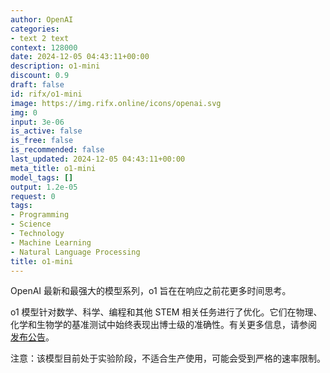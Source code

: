 ```yaml
---
author: OpenAI
categories:
- text 2 text
context: 128000
date: 2024-12-05 04:43:11+00:00
description: o1-mini
discount: 0.9
draft: false
id: rifx/o1-mini
image: https://img.rifx.online/icons/openai.svg
img: 0
input: 3e-06
is_active: false
is_free: false
is_recommended: false
last_updated: 2024-12-05 04:43:11+00:00
meta_title: o1-mini
model_tags: []
output: 1.2e-05
request: 0
tags:
- Programming
- Science
- Technology
- Machine Learning
- Natural Language Processing
title: o1-mini
---
```



OpenAI 最新和最强大的模型系列，o1 旨在在响应之前花更多时间思考。

o1 模型针对数学、科学、编程和其他 STEM 相关任务进行了优化。它们在物理、化学和生物学的基准测试中始终表现出博士级的准确性。有关更多信息，请参阅 [发布公告](https://openai.com/o1)。

注意：该模型目前处于实验阶段，不适合生产使用，可能会受到严格的速率限制。

